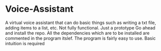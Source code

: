 # Voice-Assistant
A virtual voice assistant that can do basic things such as writing a txt file, adding items to a list, etc. Not fully functional. Just a prototype
Go ahead and install the repo.
All the dependencies which are to be installed are commented in the program itslef.
The program is fairly easy to use. Basic intuition is required
